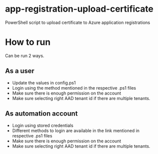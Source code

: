 # app-registration-upload-certificate
PowerShell script to upload certificate to Azure application registrations

# How to run
Can be run 2 ways.

## As a user

- Update the values in config.ps1
- Login using the method mentioned in the respective .ps1 files
- Make sure there is enough permission on the account
- Make sure selecting right AAD tenant id if there are multiple tenants. 

## As automation account
- Login using stored credentials
- Different methods to login are available in the link mentioned in respective .ps1 files
- Make sure there is enough permission on the account
- Make sure selecting right AAD tenant id if there are multiple tenants.